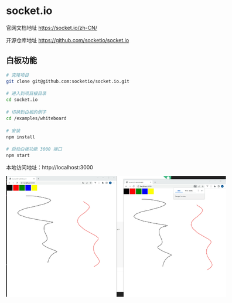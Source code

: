 # socket.io

官网文档地址 https://socket.io/zh-CN/

开源仓库地址 https://github.com/socketio/socket.io

## 白板功能

```bash
# 克隆项目
git clone git@github.com:socketio/socket.io.git

# 进入到项目根目录
cd socket.io

# 切换到白板的例子
cd /examples/whiteboard

# 安装
npm install

# 启动白板功能 3000 端口
npm start
```

本地访问地址：http://localhost:3000

<img src="../images/docsify/../frontend/socket.io-wihiteboard.png" style="max-width: 600px;"><br/>
